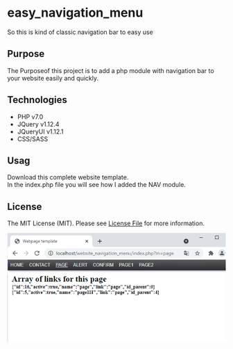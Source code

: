 # easy_navigation_menu
So this is kind of classic navigation bar to easy use

## Purpose
The Purposeof this project is to add a php module with navigation bar 
    to your website easily and quickly.

## Technologies
<ul>
    <li>PHP v7.0</li>
    <li>JQuery v1.12.4</li>
    <li>JQueryUI v1.12.1</li>
    <li>CSS/SASS</li>
</ul>

## Usag
Download this complete website template. <br />
In the index.php file you will see how I added the NAV module.

## License

The MIT License (MIT). Please see [License File](LICENSE) for more information.

![menu](img/menu.png)
